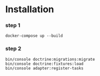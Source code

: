 # Installation

### step 1
```shell script
docker-compose up --build
```

### step 2
```shell script
bin/console doctrine:migrations:migrate  
bin/console doctrine:fixtures:load
bin/console adapter:register-tasks
```
